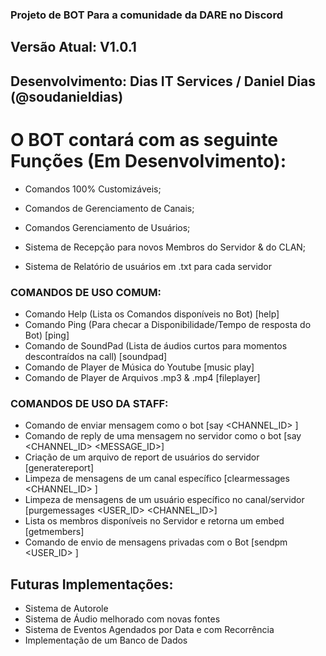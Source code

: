 ### Projeto de BOT Para a comunidade da DARE no Discord
## Versão Atual: V1.0.1
## Desenvolvimento: Dias IT Services / Daniel Dias (@soudanieldias)

# O BOT contará com as seguinte Funções (Em Desenvolvimento):

- Comandos 100% Customizáveis;
- Comandos de Gerenciamento de Canais;
- Comandos Gerenciamento de Usuários;

- Sistema de Recepção para novos Membros do Servidor & do CLAN;
- Sistema de Relatório de usuários em .txt para cada servidor

### COMANDOS DE USO COMUM:
- Comando Help (Lista os Comandos disponíveis no Bot) [help]
- Comando Ping (Para checar a Disponibilidade/Tempo de resposta do Bot) [ping]
- Comando de SoundPad (Lista de áudios curtos para momentos descontraídos na call) [soundpad]
- Comando de Player de Música do Youtube [music play]
- Comando de Player de Arquivos .mp3 & .mp4 [fileplayer]

### COMANDOS DE USO DA STAFF:

- Comando de enviar mensagem como o bot [say <CHANNEL_ID> <MESSAGE>]
- Comando de reply de uma mensagem no servidor como o bot [say <CHANNEL_ID> <MESSAGE_ID>]
- Criação de um arquivo de report de usuários do servidor [generatereport]
- Limpeza de mensagens de um canal específico [clearmessages <CHANNEL_ID> <QUANTITY>]
- Limpeza de mensagens de um usuário específico no canal/servidor [purgemessages <USER_ID> <QUANTITY> <CHANNEL_ID>]
- Lista os membros disponíveis no Servidor e retorna um embed [getmembers]
- Comando de envio de mensagens privadas com o Bot [sendpm <USER_ID> <MESSAGE>]

## Futuras Implementações:

- Sistema de Autorole
- Sistema de Áudio melhorado com novas fontes
- Sistema de Eventos Agendados por Data e com Recorrência
- Implementação de um Banco de Dados